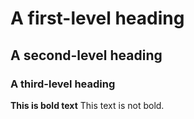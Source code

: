 # A first-level heading
## A second-level heading
### A third-level heading

**This is bold text**
This text is not bold.
